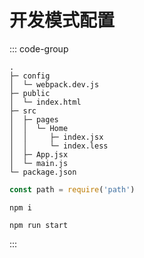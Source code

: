 # 开发模式配置



::: code-group

``` [资源目录]
.
├─ config
│  └─ webpack.dev.js
├─ public
│  └─ index.html
├─ src
│  ├─ pages
│  │  └─ Home
│  │     ├─ index.jsx
│  │     └─ index.less 
│  ├─ App.jsx
│  └─ main.js
└─ package.json
```

```js [webpack.dev.js]
const path = require('path')
```

```shell [下载依赖]
npm i
```

```shell [运行指令]
npm run start
```
:::
